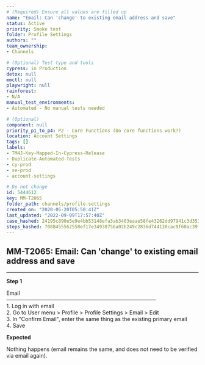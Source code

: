 ```yaml
---
# (Required) Ensure all values are filled up
name: "Email: Can 'change' to existing email address and save"
status: Active
priority: Smoke test
folder: Profile Settings
authors: ""
team_ownership: 
- Channels

# (Optional) Test type and tools
cypress: in Production
detox: null
mmctl: null
playwright: null
rainforest: 
- N/A
manual_test_environments: 
- Automated - No manual tests needed

# (Optional)
component: null
priority_p1_to_p4: P2 - Core Functions (Do core functions work?)
location: Account Settings
tags: []
labels: 
- TM4J-Key-Mapped-In-Cypress-Release
- Duplicate-Automated-Tests
- cy-prod
- se-prod
- account-settings

# Do not change
id: 5444612
key: MM-T2065
folder_path: channels/profile-settings
created_on: "2020-05-20T05:50:41Z"
last_updated: "2022-09-09T17:57:40Z"
case_hashed: 24195c890e5e9e4bb53148efa3ab3403eaae58fe43262dd97941c3d3535745da3c1c0bf1a5870176bcabf0a036d5c33b
steps_hashed: 7088455562558ef17e34938756a02b249c2836d744130cac9f60ac39fa227ac18d895cfb846fbec3e228e67f1dff81bd
---
```


## MM-T2065: Email: Can 'change' to existing email address and save

---

**Step 1**

Email\
————————————————————————————\
1\. Log in with email\
2\. Go to User menu > Profile > Profile Settings > Email > Edit\
3\. In "Confirm Email", enter the same thing as the existing primary email\
4\. Save

**Expected**

Nothing happens (email remains the same, and does not need to be verified via email again).
